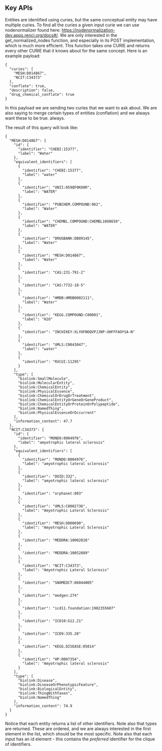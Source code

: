 ## Key APIs

Entities are identified using curies, but the same conceptual entity may have multiple curies. To find all the curies a given input curie we can use nodenormalizer found here: https://nodenormalization-dev.apps.renci.org/docs#/. We are only interested in the get\_normalized\_nodes function, and especially in its POST implementation, which is much more efficient.  This function takes one CURIE and returns every other CURIE that it knows about for the same concept.  Here is an example payload:
```
{
  "curies": [
    "MESH:D014867",
    "NCIT:C34373"
  ],
  "conflate": true,
  "description": false,
  "drug_chemical_conflate": true
}
```
In this payload we are sending two curies that we want to ask about.  We are also saying to merge certain types of entities (conflation) and we always want these to be true. always.

The result of this query will look like:
```
{
  "MESH:D014867": {
    "id": {
      "identifier": "CHEBI:15377",
      "label": "Water"
    },
    "equivalent_identifiers": [
      {
        "identifier": "CHEBI:15377",
        "label": "water"
      },
      {
        "identifier": "UNII:059QF0KO0R",
        "label": "WATER"
      },
      {
        "identifier": "PUBCHEM.COMPOUND:962",
        "label": "Water"
      },
      {
        "identifier": "CHEMBL.COMPOUND:CHEMBL1098659",
        "label": "WATER"
      },
      {
        "identifier": "DRUGBANK:DB09145",
        "label": "Water"
      },
      {
        "identifier": "MESH:D014867",
        "label": "Water"
      },
      {
        "identifier": "CAS:231-791-2"
      },
      {
        "identifier": "CAS:7732-18-5"
      },
      {
        "identifier": "HMDB:HMDB0002111",
        "label": "Water"
      },
      {
        "identifier": "KEGG.COMPOUND:C00001",
        "label": "H2O"
      },
      {
        "identifier": "INCHIKEY:XLYOFNOQVPJJNP-UHFFFAOYSA-N"
      },
      {
        "identifier": "UMLS:C0043047",
        "label": "water"
      },
      {
        "identifier": "RXCUI:11295"
      }
    ],
    "type": [
      "biolink:SmallMolecule",
      "biolink:MolecularEntity",
      "biolink:ChemicalEntity",
      "biolink:PhysicalEssence",
      "biolink:ChemicalOrDrugOrTreatment",
      "biolink:ChemicalEntityOrGeneOrGeneProduct",
      "biolink:ChemicalEntityOrProteinOrPolypeptide",
      "biolink:NamedThing",
      "biolink:PhysicalEssenceOrOccurrent"
    ],
    "information_content": 47.7
  },
  "NCIT:C34373": {
    "id": {
      "identifier": "MONDO:0004976",
      "label": "amyotrophic lateral sclerosis"
    },
    "equivalent_identifiers": [
      {
        "identifier": "MONDO:0004976",
        "label": "amyotrophic lateral sclerosis"
      },
      {
        "identifier": "DOID:332",
        "label": "amyotrophic lateral sclerosis"
      },
      {
        "identifier": "orphanet:803"
      },
      {
        "identifier": "UMLS:C0002736",
        "label": "Amyotrophic Lateral Sclerosis"
      },
      {
        "identifier": "MESH:D000690",
        "label": "Amyotrophic Lateral Sclerosis"
      },
      {
        "identifier": "MEDDRA:10002026"
      },
      {
        "identifier": "MEDDRA:10052889"
      },
      {
        "identifier": "NCIT:C34373",
        "label": "Amyotrophic Lateral Sclerosis"
      },
      {
        "identifier": "SNOMEDCT:86044005"
      },
      {
        "identifier": "medgen:274"
      },
      {
        "identifier": "icd11.foundation:1982355687"
      },
      {
        "identifier": "ICD10:G12.21"
      },
      {
        "identifier": "ICD9:335.20"
      },
      {
        "identifier": "KEGG.DISEASE:05014"
      },
      {
        "identifier": "HP:0007354",
        "label": "Amyotrophic lateral sclerosis"
      }
    ],
    "type": [
      "biolink:Disease",
      "biolink:DiseaseOrPhenotypicFeature",
      "biolink:BiologicalEntity",
      "biolink:ThingWithTaxon",
      "biolink:NamedThing"
    ],
    "information_content": 74.9
  }
}
```

Notice that each entity returns a list of other identifiers.  Note also that types are returned. These are ordered, and we are always interested in the first element in the list, which should be the most specific. Note also that each input has an id element - this contains the _preferred_ identifier for the clique of identifiers.
